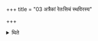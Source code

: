 +++
title = "03 अत्रैकां रेतःसिचं स्थविरस्य"

+++

<details><summary>थिते</summary>

अत्रैकां रेतःसिचं स्थविरस्य ३
</details>
